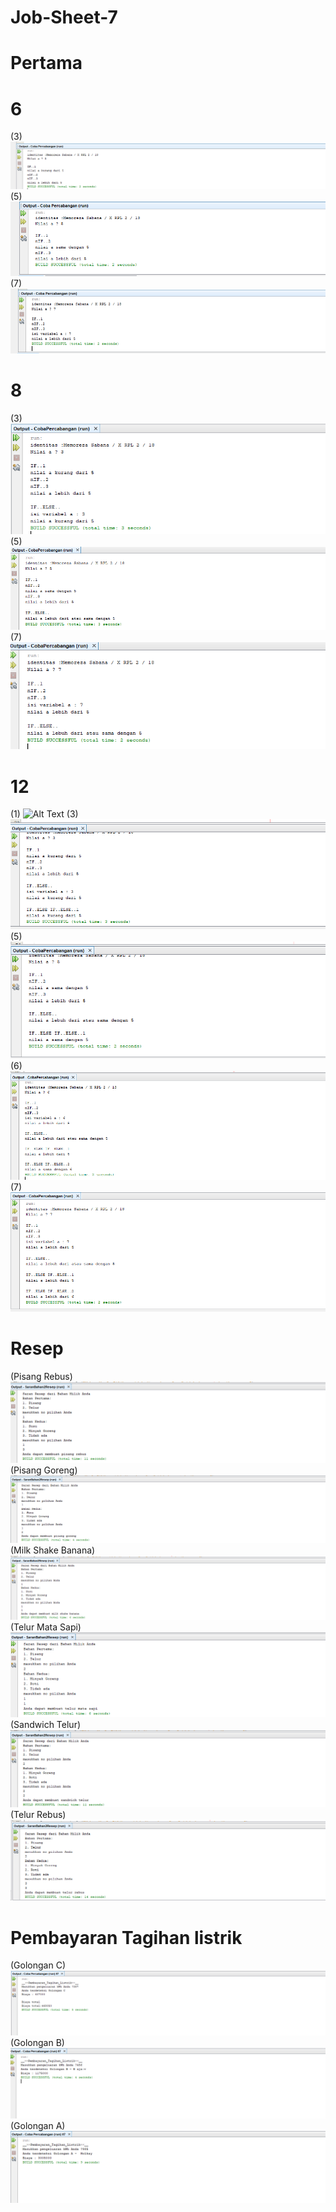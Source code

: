 # Job-Sheet-7
# Pertama
# 6
(3)
![Alt Text](https://github.com/memorezasabana/Job-Sheet-7/blob/master/2019-08-23%20(5).png)
(5)
![Alt Text](https://github.com/memorezasabana/Job-Sheet-7/blob/master/2019-08-23%20(1).png)
(7)
![Alt Text](https://github.com/memorezasabana/Job-Sheet-7/blob/master/2019-08-23%20(2).png)
# 8
(3)
![Alt Text](https://github.com/memorezasabana/Job-Sheet-7/blob/master/3.png)
(5)
![Alt Text](https://github.com/memorezasabana/Job-Sheet-7/blob/master/2019-08-29%20(11).png)
(7)
![Alt Text](https://github.com/memorezasabana/Job-Sheet-7/blob/master/2019-08-29%20(12).png)
# 12
(1)
![Alt Text]()
(3)
![Alt Text](https://github.com/memorezasabana/Job-Sheet-7/blob/master/2019-08-29%20(14).png)
(5)
![Alt Text](https://github.com/memorezasabana/Job-Sheet-7/blob/master/2019-08-29%20(15).png)
(6)
![Alt Text]( https://github.com/memorezasabana/Job-Sheet-7/blob/master/2019-08-29%20(18).png)
(7)
![Alt Text](https://github.com/memorezasabana/Job-Sheet-7/blob/master/2019-08-29%20(17).png)
# Resep
(Pisang Rebus)
![Alt Text](https://github.com/memorezasabana/Job-Sheet-7/blob/master/2019-08-29%20(5).png)
(Pisang Goreng)
![Alt Text](https://github.com/memorezasabana/Job-Sheet-7/blob/master/2019-08-29%20(6).png)
(Milk Shake Banana)
![Alt Text](https://github.com/memorezasabana/Job-Sheet-7/blob/master/2019-08-29%20(7).png)
(Telur Mata Sapi)
![Alt Text](https://github.com/memorezasabana/Job-Sheet-7/blob/master/2019-08-29%20(8).png)
(Sandwich Telur)
![Alt Text](https://github.com/memorezasabana/Job-Sheet-7/blob/master/2019-08-29%20(9).png)
(Telur Rebus)
![Alt Text](https://github.com/memorezasabana/Job-Sheet-7/blob/master/2019-08-29%20(10).png)
# Pembayaran Tagihan listrik
(Golongan C)
![Alt Text](https://github.com/memorezasabana/Job-Sheet-7/blob/master/2019-08-29%20(1).png)
(Golongan B)
![Alt Text](https://github.com/memorezasabana/Job-Sheet-7/blob/master/2019-08-29%20(2).png)
(Golongan A)
![Alt Text](https://github.com/memorezasabana/Job-Sheet-7/blob/master/2019-08-29%20(3).png)

